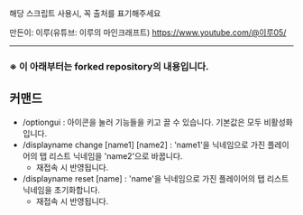 해당 스크립트 사용시, 꼭 출처를 표기해주세요

만든이: 이루(유튜브: 이루의 마인크래프트)
https://www.youtube.com/@이루05/

---

### ※ 이 아래부터는 forked repository의 내용입니다.

## 커맨드

* /optiongui : 아이콘을 눌러 기능들을 키고 끌 수 있습니다. 기본값은 모두 비활성화입니다.
* /displayname change \[name1\] \[name2\] : \'name1\'을 닉네임으로 가진 플레이어의 탭 리스트 닉네임을 \'name2\'으로 바꿉니다.
    * 재접속 시 반영됩니다.
* /displayname reset \[name\] : \'name\'을 닉네임으로 가진 플레이어의 탭 리스트 닉네임을 초기화합니다.
    * 재접속 시 반영됩니다.